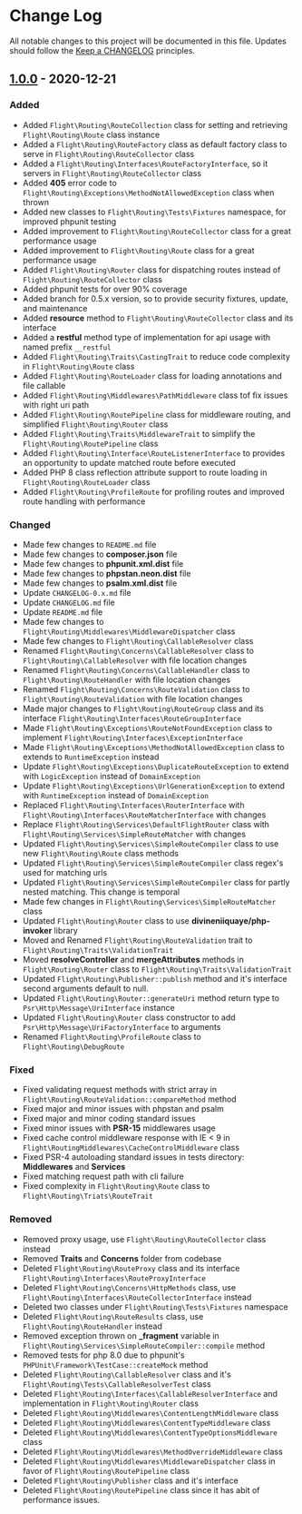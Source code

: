 # Change Log

All notable changes to this project will be documented in this file.
Updates should follow the [Keep a CHANGELOG](https://keepachangelog.com/) principles.

## [1.0.0] - 2020-12-21
### Added
- Added `Flight\Routing\RouteCollection` class for setting and retrieving `Flight\Routing\Route` class instance
- Added a `Flight\Routing\RouteFactory` class as default factory class to serve in `Flight\Routing\RouteCollector` class
- Added a `Flight\Routing\Interfaces\RouteFactoryInterface`, so it servers in `Flight\Routing\RouteCollector` class
- Added **405** error code to `Flight\Routing\Exceptions\MethodNotAllowedException` class when thrown
- Added new classes to `Flight\Routing\Tests\Fixtures` namespace, for improved phpunit testing
- Added improvement to `Flight\Routing\RouteCollector` class for a great performance usage
- Added improvement to `Flight\Routing\Route` class for a great performance usage
- Added `Flight\Routing\Router` class for dispatching routes instead of `Flight\Routing\RouteCollector` class
- Added phpunit tests for over 90% coverage
- Added branch for 0.5.x version, so to provide security fixtures, update, and maintenance
- Added **resource** method to `Flight\Routing\RouteCollector` class and its interface
- Added a **restful** method type of implementation for api usage with named prefix `__restful`
- Added `Flight\Routing\Traits\CastingTrait` to reduce code complexity in `Flight\Routing\Route` class
- Added `Flight\Routing\RouteLoader` class for loading annotations and file callable
- Added `Flight\Routing\Middlewares\PathMiddleware` class tof fix issues with right uri path
- Added `Flight\Routing\RoutePipeline` class for middleware routing, and simplified `Flight\Routing\Router` class
- Added `Flight\Routing\Traits\MiddlewareTrait` to simplify the `Flight\Routing\RoutePipeline` class
- Added `Flight\Routing\Interface\RouteListenerInterface` to provides an opportunity to update matched route before executed
- Added PHP 8 class reflection attribute support to route loading in `Flight\Routing\RouteLoader` class
- Added `Flight\Routing\ProfileRoute` for profiling routes and improved route handling with performance

### Changed
- Made few changes to `README.md` file
- Made few changes to **composer.json** file
- Made few changes to **phpunit.xml.dist** file
- Made few changes to **phpstan.neon.dist** file
- Made few changes to **psalm.xml.dist** file
- Update `CHANGELOG-0.x.md` file
- Update `CHANGELOG.md` file
- Update `README.md` file
- Made few changes to `Flight\Routing\Middlewares\MiddlewareDispatcher` class
- Made few changes to `Flight\Routing\CallableResolver` class
- Renamed `Flight\Routing\Concerns\CallableResolver` class to `Flight\Routing\CallableResolver` with file location changes
- Renamed `Flight\Routing\Concerns\CallableHandler` class to `Flight\Routing\RouteHandler` with file location changes
- Renamed `Flight\Routing\Concerns\RouteValidation` class to `Flight\Routing\RouteValidation` with file location changes
- Made major changes to `Flight\Routing\RouteGroup` class and its interface `Flight\Routing\Interfaces\RouteGroupInterface`
- Made `Flight\Routing\Exceptions\RouteNotFoundException` class to implement `Flight\Routing\Interfaces\ExceptionInterface`
- Made `Flight\Routing\Exceptions\MethodNotAllowedException` class to extends to `RuntimeException` instead
- Update `Flight\Routing\Exceptions\DuplicateRouteException` to extend with `LogicException` instead of `DomainException`
- Update `Flight\Routing\Exceptions\UrlGenerationException` to extend with `RuntimeException` instead of `DomainException`
- Replaced `Flight\Routing\Interfaces\RouterInterface` with `Flight\Routing\Interfaces\RouteMatcherInterface` with changes
- Replace `Flight\Routing\Services\DefaultFlightRouter` class with `Flight\Routing\Services\SimpleRouteMatcher` with changes
- Updated `Flight\Routing\Services\SimpleRouteCompiler` class to use new `Flight\Routing\Route` class methods
- Updated `Flight\Routing\Services\SimpleRouteCompiler` class regex's used for matching urls
- Updated `Flight\Routing\Services\SimpleRouteCompiler` class for partly nested matching. This change is temporal
- Made few changes in `Flight\Routing\Services\SimpleRouteMatcher` class
- Updated `Flight\Routing\Router` class to use **divineniiquaye/php-invoker** library
- Moved and Renamed `Flight\Routing\RouteValidation` trait to `Flight\Routing\Traits\ValidationTrait`
- Moved **resolveController** and **mergeAttributes** methods in `Flight\Routing\Router` class to `Flight\Routing\Traits\ValidationTrait`
- Updated `Flight\Routing\Publisher::publish` method and it's interface second arguments default to null.
- Updated `Flight\Routing\Router::generateUri` method return type to `Psr\Http\Message\UriInterface` instance
- Updated `Flight\Routing\Router` class constructor to add `Psr\Http\Message\UriFactoryInterface` to arguments
- Renamed `Flight\Routing\ProfileRoute` class to `Flight\Routing\DebugRoute`

### Fixed
- Fixed validating request methods with strict array in `Flight\Routing\RouteValidation::compareMethod` method
- Fixed major and minor issues with phpstan and psalm
- Fixed major and minor coding standard issues
- Fixed minor issues with **PSR-15** middlewares usage
- Fixed cache control middleware response with IE < 9 in `Flight\RoutingMiddlewares\CacheControlMiddleware` class
- Fixed PSR-4 autoloading standard issues in tests directory: **Middlewares** and **Services**
- Fixed matching request path with cli failure
- Fixed complexity in `Flight\Routing\Route` class to `Flight\Routing\Triats\RouteTrait`

### Removed
- Removed proxy usage, use `Flight\Routing\RouteCollector` class instead
- Removed **Traits** and **Concerns** folder from codebase
- Deleted `Flight\Routing\RouteProxy` class and its interface `Flight\Routing\Interfaces\RouteProxyInterface`
- Deleted `Flight\Routing\Concerns\HttpMethods` class, use `Flight\Routing\Interfaces\RouteCollectorInterface` instead
- Deleted two classes under `Flight\Routing\Tests\Fixtures` namespace
- Deleted `Flight\Routing\RouteResults` class, use `Flight\Routing\RouteHandler` instead
- Removed exception thrown on **_fragment** variable in `Flight\Routing\Services\SimpleRouteCompiler::compile` method
- Removed tests for php 8.0 due to phpunit's `PHPUnit\Framework\TestCase::createMock` method
- Deleted `Flight\Routing\CallableResolver` class and it's `Flight\Routing\Tests\CallableResolverTest` class
- Deleted `Flight\Routing\Interfaces\CallableResolverInterface` and implementation in `Flight\Routing\Router` class
- Deleted `Flight\Routing\Middlewares\ContentLengthMiddleware` class
- Deleted `Flight\Routing\Middlewares\ContentTypeMiddleware` class
- Deleted `Flight\Routing\Middlewares\ContentTypeOptionsMiddleware` class
- Deleted `Flight\Routing\Middlewares\MethodOverrideMiddleware` class
- Deleted `Flight\Routing\Middlewares\MiddlewareDispatcher` class in favor of `Flight\Routing\RoutePipeline` class
- Deleted `Flight\Routing\Publisher` class and it's interface
- Deleted `Flight\Routing\RoutePipeline` class since it has abit of performance issues.

[1.0.0]: https://github.com/divineniiquaye/flight-routing/compare/v0.5.2...v1.0.0
